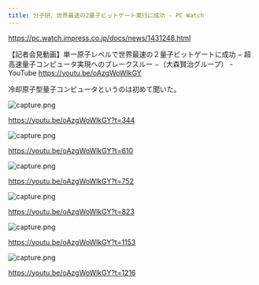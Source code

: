 ```yaml
---
title: 分子研、世界最速の2量子ビットゲート実行に成功 - PC Watch
---
```


https://pc.watch.impress.co.jp/docs/news/1431248.html

【記者会見動画】単一原子レベルで世界最速の２量子ビットゲートに成功 − 超高速量子コンピュータ実現へのブレークスルー −（大森賢治グループ） - YouTube
https://youtu.be/oAzgWoWlkGY

冷却原子型量子コンピュータというのは初めて聞いた。


![capture.png](https://mryhryki.com/file/UnvVYjNLFCizxVdHbC0CNH4fFAFsjOINAgxJJcAdDXZc8yaY.png)

https://youtu.be/oAzgWoWlkGY?t=344


![capture.png](https://mryhryki.com/file/UnvSoDaC3S5oC6mP0EnSTeDxXbgGD9Y0tuzXvLWfSbvROlR0.png)

https://youtu.be/oAzgWoWlkGY?t=610


![capture.png](https://mryhryki.com/file/UnvQAzxsCRB2SwrFUYfmEh3ZMd9K_nsXgqlorr3drc_f-Kig.png)

https://youtu.be/oAzgWoWlkGY?t=752



![capture.png](https://mryhryki.com/file/UnvOwf9OuGQYIFo4ydczr9f7NUca7RHwbJkUQVMYUre7VwxQ.png)

https://youtu.be/oAzgWoWlkGY?t=823


![capture.png](https://mryhryki.com/file/UnvLjEW7xh2yTqbIzQDrHDOQEzq8iicDs-qS10kS_T2F2Y1w.png)

https://youtu.be/oAzgWoWlkGY?t=1153


![capture.png](https://mryhryki.com/file/UnvKCOtL_3YwV_Zoi1vVK0t9GXk-i_0dWZkMNtrReGDu3xTo.png)

https://youtu.be/oAzgWoWlkGY?t=1216
